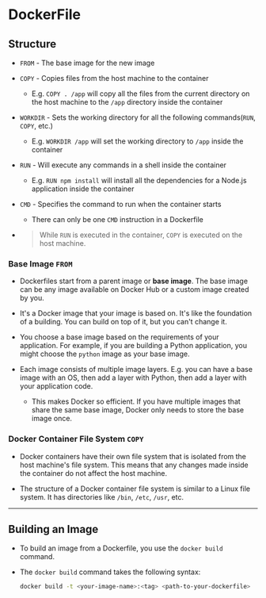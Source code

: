# DockerFile

## Structure

- `FROM` - The base image for the new image

- `COPY` - Copies files from the host machine to the container
    - E.g. `COPY . /app` will copy all the files from the current directory on the host machine to the `/app` directory inside the container

- `WORKDIR` - Sets the working directory for all the following commands(`RUN`, `COPY`, etc.)
    - E.g. `WORKDIR /app` will set the working directory to `/app` inside the container

- `RUN` - Will execute any commands in a shell inside the container
    - E.g. `RUN npm install` will install all the dependencies for a Node.js application inside the container

- `CMD` - Specifies the command to run when the container starts
    - There can only be one `CMD` instruction in a Dockerfile

- > While `RUN` is executed in the container, `COPY` is executed on the host machine.

### Base Image `FROM`

- Dockerfiles start from a parent image or **base image**. The base image can be any image available on Docker Hub or a custom image created by you.

- It's a Docker image that your image is based on. It's like the foundation of a building. You can build on top of it, but you can't change it.

- You choose a base image based on the requirements of your application. For example, if you are building a Python application, you might choose the `python` image as your base image.

- Each image consists of multiple image layers. E.g. you can have a base image with an OS, then add a layer with Python, then add a layer with your application code.
    - This makes Docker so efficient. If you have multiple images that share the same base image, Docker only needs to store the base image once.

### Docker Container File System `COPY`

- Docker containers have their own file system that is isolated from the host machine's file system. This means that any changes made inside the container do not affect the host machine.

- The structure of a Docker container file system is similar to a Linux file system. It has directories like `/bin`, `/etc`, `/usr`, etc.

------------------------------------------------------------

## Building an Image

- To build an image from a Dockerfile, you use the `docker build` command.

- The `docker build` command takes the following syntax:
    ```bash
    docker build -t <your-image-name>:<tag> <path-to-your-dockerfile>
    ```